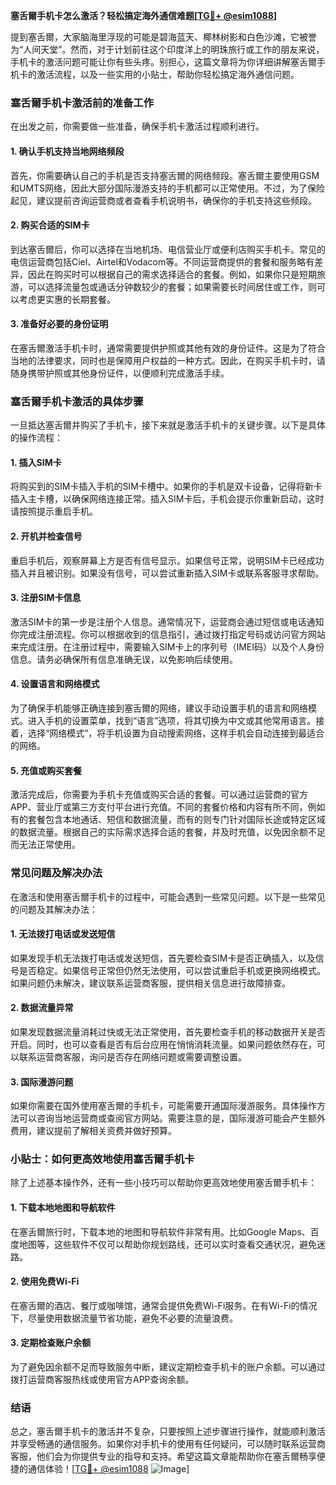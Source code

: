 **塞舌爾手机卡怎么激活？轻松搞定海外通信难题[[TG💪+ @esim1088](https://t.me/s/esim1088)]**

提到塞舌爾，大家脑海里浮现的可能是碧海蓝天、椰林树影和白色沙滩，它被誉为“人间天堂”。然而，对于计划前往这个印度洋上的明珠旅行或工作的朋友来说，手机卡的激活问题可能让你有些头疼。别担心，这篇文章将为你详细讲解塞舌爾手机卡的激活流程，以及一些实用的小贴士，帮助你轻松搞定海外通信问题。

### 塞舌爾手机卡激活前的准备工作

在出发之前，你需要做一些准备，确保手机卡激活过程顺利进行。

#### 1. 确认手机支持当地网络频段
首先，你需要确认自己的手机是否支持塞舌爾的网络频段。塞舌爾主要使用GSM和UMTS网络，因此大部分国际漫游支持的手机都可以正常使用。不过，为了保险起见，建议提前咨询运营商或者查看手机说明书，确保你的手机支持这些频段。

#### 2. 购买合适的SIM卡
到达塞舌爾后，你可以选择在当地机场、电信营业厅或便利店购买手机卡。常见的电信运营商包括Ciel、Airtel和Vodacom等。不同运营商提供的套餐和服务略有差异，因此在购买时可以根据自己的需求选择适合的套餐。例如，如果你只是短期旅游，可以选择流量包或通话分钟数较少的套餐；如果需要长时间居住或工作，则可以考虑更实惠的长期套餐。

#### 3. 准备好必要的身份证明
在塞舌爾激活手机卡时，通常需要提供护照或其他有效的身份证件。这是为了符合当地的法律要求，同时也是保障用户权益的一种方式。因此，在购买手机卡时，请随身携带护照或其他身份证件，以便顺利完成激活手续。

### 塞舌爾手机卡激活的具体步骤

一旦抵达塞舌爾并购买了手机卡，接下来就是激活手机卡的关键步骤。以下是具体的操作流程：

#### 1. 插入SIM卡
将购买到的SIM卡插入手机的SIM卡槽中。如果你的手机是双卡设备，记得将新卡插入主卡槽，以确保网络连接正常。插入SIM卡后，手机会提示你重新启动，这时请按照提示重启手机。

#### 2. 开机并检查信号
重启手机后，观察屏幕上方是否有信号显示。如果信号正常，说明SIM卡已经成功插入并且被识别。如果没有信号，可以尝试重新插入SIM卡或联系客服寻求帮助。

#### 3. 注册SIM卡信息
激活SIM卡的第一步是注册个人信息。通常情况下，运营商会通过短信或电话通知你完成注册流程。你可以根据收到的信息指引，通过拨打指定号码或访问官方网站来完成注册。在注册过程中，需要输入SIM卡上的序列号（IMEI码）以及个人身份信息。请务必确保所有信息准确无误，以免影响后续使用。

#### 4. 设置语言和网络模式
为了确保手机能够正确连接到塞舌爾的网络，建议手动设置手机的语言和网络模式。进入手机的设置菜单，找到“语言”选项，将其切换为中文或其他常用语言。接着，选择“网络模式”，将手机设置为自动搜索网络，这样手机会自动连接到最适合的网络。

#### 5. 充值或购买套餐
激活完成后，你需要为手机卡充值或购买合适的套餐。可以通过运营商的官方APP、营业厅或第三方支付平台进行充值。不同的套餐价格和内容有所不同，例如有的套餐包含本地通话、短信和数据流量，而有的则专门针对国际长途或特定区域的数据流量。根据自己的实际需求选择合适的套餐，并及时充值，以免因余额不足而无法正常使用。

### 常见问题及解决办法

在激活和使用塞舌爾手机卡的过程中，可能会遇到一些常见问题。以下是一些常见的问题及其解决办法：

#### 1. 无法拨打电话或发送短信
如果发现手机无法拨打电话或发送短信，首先要检查SIM卡是否正确插入，以及信号是否稳定。如果信号正常但仍然无法使用，可以尝试重启手机或更换网络模式。如果问题仍未解决，建议联系运营商客服，提供相关信息进行故障排查。

#### 2. 数据流量异常
如果发现数据流量消耗过快或无法正常使用，首先要检查手机的移动数据开关是否开启。同时，也可以查看是否有后台应用在悄悄消耗流量。如果问题依然存在，可以联系运营商客服，询问是否存在网络问题或需要调整设置。

#### 3. 国际漫游问题
如果你需要在国外使用塞舌爾的手机卡，可能需要开通国际漫游服务。具体操作方法可以咨询当地运营商或查阅官方网站。需要注意的是，国际漫游可能会产生额外费用，建议提前了解相关资费并做好预算。

### 小贴士：如何更高效地使用塞舌爾手机卡

除了上述基本操作外，还有一些小技巧可以帮助你更高效地使用塞舌爾手机卡：

#### 1. 下载本地地图和导航软件
在塞舌爾旅行时，下载本地的地图和导航软件非常有用。比如Google Maps、百度地图等，这些软件不仅可以帮助你规划路线，还可以实时查看交通状况，避免迷路。

#### 2. 使用免费Wi-Fi
在塞舌爾的酒店、餐厅或咖啡馆，通常会提供免费Wi-Fi服务。在有Wi-Fi的情况下，尽量使用数据流量节省功能，避免不必要的流量浪费。

#### 3. 定期检查账户余额
为了避免因余额不足而导致服务中断，建议定期检查手机卡的账户余额。可以通过拨打运营商客服热线或使用官方APP查询余额。

### 结语

总之，塞舌爾手机卡的激活并不复杂，只要按照上述步骤进行操作，就能顺利激活并享受畅通的通信服务。如果你对手机卡的使用有任何疑问，可以随时联系运营商客服，他们会为你提供专业的指导和支持。希望这篇文章能帮助你在塞舌爾畅享便捷的通信体验！[[TG💪+ @esim1088](https://t.me/s/esim1088) ![Image](https://i.postimg.cc/4NQfJmqS/Snipaste-2025-05-13-00-14-12.png)]